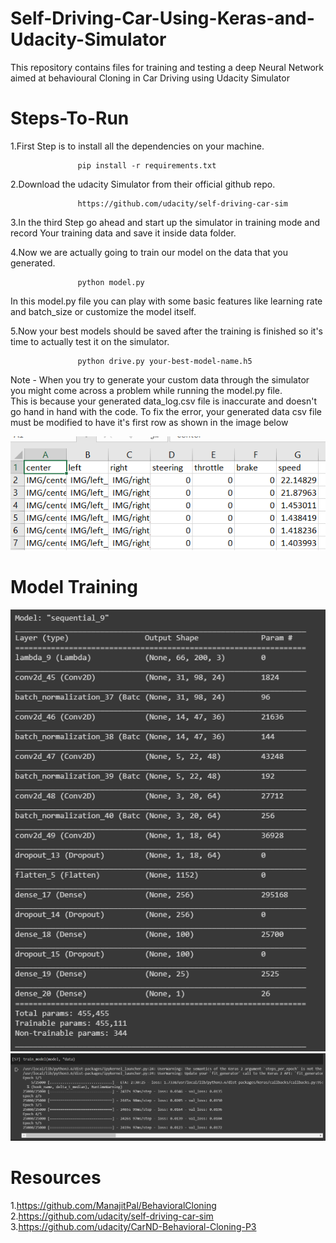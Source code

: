 # Self-Driving-Car-Using-Keras-and-Udacity-Simulator       
This repository contains files for training and testing a deep Neural Network aimed at behavioural Cloning in Car Driving using Udacity Simulator      

# Steps-To-Run  
1.First Step is to install all the dependencies on your machine.                    
                   
                   pip install -r requirements.txt                    
2.Download the udacity Simulator from their official github repo.                     
                   
                   https://github.com/udacity/self-driving-car-sim     
                                                                                    
3.In the third Step go ahead and start up the simulator in training mode and record Your training data and save it inside data folder.                      
                                                 
4.Now we are actually going to train our model on the data that you generated.                                   
                   
                   python model.py                                     
                  
In this model.py file you can play with some basic features like learning rate and batch_size or customize the model itself.  
                                                              
5.Now your best models should be saved after the training is finished so it's time to actually test it on the simulator.                          
                   
                   python drive.py your-best-model-name.h5                                            
  
Note - When you try to generate your custom data through the simulator you might come across a problem while running the model.py file.                               
       This is because your generated data_log.csv file is inaccurate and doesn't go hand in hand with the code. To fix the error, your generated data csv file must be modified to have it's first row as shown in the image below                           
                                                
![Fixing The Error](https://github.com/TarunTomar122/Self-Driving-Car-Using-Keras/blob/master/images/errorFix.png)  
                  
# Model Training                    
![Fixing The Error](https://github.com/TarunTomar122/Self-Driving-Car-Using-Keras/blob/master/images/modelArchitecture.PNG)
![Fixing The Error](https://github.com/TarunTomar122/Self-Driving-Car-Using-Keras/blob/master/images/modelSummary.PNG)

# Resources                                     
1.https://github.com/ManajitPal/BehavioralCloning                                 
2.https://github.com/udacity/self-driving-car-sim                             
3.https://github.com/udacity/CarND-Behavioral-Cloning-P3                                    
